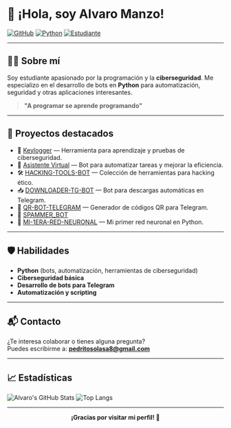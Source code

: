 # 👋 ¡Hola, soy Alvaro Manzo!

[![GitHub](https://img.shields.io/badge/GitHub-Alvaro--Manzo-181717?style=for-the-badge&logo=github)](https://github.com/Alvaro-Manzo)
[![Python](https://img.shields.io/badge/Python-Developer-3776AB?style=for-the-badge&logo=python&logoColor=white)](https://www.python.org)
[![Estudiante](https://img.shields.io/badge/Estudiante-Informática-blue?style=for-the-badge)]()

---

## 🧑‍💻 Sobre mí

Soy estudiante apasionado por la programación y la **ciberseguridad**. Me especializo en el desarrollo de bots en **Python** para automatización, seguridad y otras aplicaciones interesantes.

> **"A programar se aprende programando"**

---

## 🚀 Proyectos destacados

- 🔑 [Keylogger](https://github.com/Alvaro-Manzo/keylogger-educativo-remoto) — Herramienta para aprendizaje y pruebas de ciberseguridad.
- 🤖 [Asistente Virtual](https://github.com/Alvaro-Manzo/DOWNLOADER-TG-BOT) — Bot para automatizar tareas y mejorar la eficiencia.
- 🛠️ [HACKING-TOOLS-BOT](https://github.com/Alvaro-Manzo/HACKING-TOOLS-BOT) — Colección de herramientas para hacking ético.
- 📥 [DOWNLOADER-TG-BOT](https://github.com/Alvaro-Manzo/DOWNLOADER-TG-BOT) — Bot para descargas automáticas en Telegram.
- 🔎 [QR-BOT-TELEGRAM](https://github.com/Alvaro-Manzo/QR-BOT-TELEGRAM) — Generador de códigos QR para Telegram.
- 🤖 [SPAMMER_BOT](https://github.com/Alvaro-Manzo/SPAMMER_BOT)
- 🧠 [MI-1ERA-RED-NEURONAL](https://github.com/Alvaro-Manzo/MI-1ERA-RED-NEURONAL) — Mi primer red neuronal en Python.

---

## 🛡️ Habilidades

- **Python** (bots, automatización, herramientas de ciberseguridad)
- **Ciberseguridad básica**
- **Desarrollo de bots para Telegram**
- **Automatización y scripting**

---

## 📬 Contacto

¿Te interesa colaborar o tienes alguna pregunta?  
Puedes escribirme a: **pedritosolasa8@gmail.com**

---

## 📈 Estadísticas

![Alvaro's GitHub Stats](https://github-readme-stats.vercel.app/api?username=Alvaro-Manzo&show_icons=true&theme=tokyonight)
![Top Langs](https://github-readme-stats.vercel.app/api/top-langs/?username=Alvaro-Manzo&layout=compact&theme=tokyonight)

---

<p align="center">
  <b>¡Gracias por visitar mi perfil! 🚀</b>
</p>
